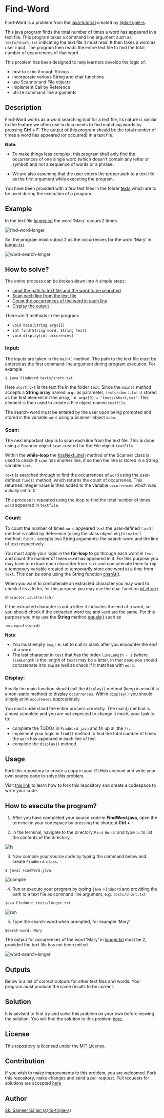 # Find-Word

Find-Word is a problem from the [java-tutorial](https://github.com/its-triple-s/java-tutorial) created by [@its-triple-s](https://github.com/its-triple-s).

This java program finds the total number of times a word has appeared in a text file.
This program takes a command line argument such as `texts/short.txt` indicating the text file it must read. It then takes a word as user input. The program then reads the entire text file to find the total number of occurrences of that word.

This problem has been designed to help learners develop the logic of:
- how to skim through Strings
- incorporate various String and char functions
- use Scanner and File objects
- implement Call by Reference
- utilize command line arguments

## Description

Find-Word works as a word searching tool for a text file, its nature is similar to the feature we often use in documents to find matching words by pressing **Ctrl + F**. The output of this program should be the total number of times a word has appeared (or occurred) in a text file.

**Note:**

- To make things less complex, this program shall only find the occurrences of one single word (which doesn't contain any letter or symbol) and not a sequence of words or a phrase.

- We are also assuming that the user enters the proper path to a text file as the first argument while executing the program.

You have been provided with a few text files in the folder [texts](texts) which are to be used during the execution of a program.

## Example

In the text file [longer.txt](https://github.com/geekygiganerd/Find-Word/blob/main/texts/longer.txt) the word 'Mary' occurs 2 times.

![find-word-longer](https://github.com/geekygiganerd/Find-Word/assets/128626253/27979515-8536-4d9d-8c8a-ba9965f0e095)

So, the program must output 2 as the occurrences for the word 'Mary' in [longer.txt](https://github.com/geekygiganerd/Find-Word/blob/main/texts/longer.txt).

![word-search-longer](https://github.com/geekygiganerd/Find-Word/assets/128626253/45d10e41-4927-4dd5-b025-900f18344935)

## How to solve? 

The entire process can be broken down into 4 simple steps:
- [Input the path to text file and the word to be searched](#input)
- [Scan each line from the text file](#scan)
- [Count the occurrences of the word in each line](#count)
- [Display the output](#Display)

There are 3 methods in the program:
- `void main(String args[])`
- `int find(String word, String text)`
- `void display(int occurences)`

### Input:

The inputs are taken in the `main()` method. The path to the text file must be entered as the first command line argument during program execution. For example

```
$ java FindWord texts/short.txt
```

Here `short.txt` is the text file in the folder `text`. Since the `main()` method accepts a **String array** named `args` as parameter, `texts/short.txt` is stored as the first element int the array, i.e. `args[0] = "texts/short,txt"`. This element is then used to create a File object named `textfile`.

The search-word must be entered by the user upon being prompted and stored in the variable `word` using a Scanner object `scan`.

### Scan:

The next important step is to scan each line from the text file. This is done using a Scanner object `scan` created for the File object `textFile`.

Within the **while-loop** the [hasNextLine()](https://www.geeksforgeeks.org/scanner-hasnextline-method-in-java-with-examples/) method of the Scanner class is used to check if `scan` has another line, if so then the line is stored in a String variable `text`.

`text` is searched through to find the occurrences of `word` using the user-defined `find()` method, which returns the count of occurrenes. This returned integer value is then added to the variable `occurrences` which was initially set to 0.

This process is repeated using the loop to find the total number of times `word` appeared in `textfile`.

### Count:

To count the number of times `word` appeared `text` the user-defined `find()` method is called by Reference (using the class object `obj`) in `main()` method. `find()` accepts two String arguments: the search-word and the line of text respectively.

You must apply your logic in the **for-loop** to go through each word in `text` and count the number of times `word` has appeared in it. For this purpose you may have to extract each character from `text` and concatenate them to `tmp` a temporary variable created to temporarily store one word at a time from `text`. This can be done using the String function [charAt()](https://docs.oracle.com/javase/8/docs/api/java/lang/CharSequence.html#charAt-int-).

When you want to concatenate an extracted character you may want to check if its a letter, for this purpose you may use the char function [isLetter()](https://www.javatpoint.com/post/java-character-isletter-method)

```
Character.isLetter(ch)
```

If the extracted character is not a letter it indicates the end of a word, so you should check if the extracted word `tmp` and `word` are the same. For this purpose you may use the **String** method [equals()](https://www.w3schools.com/java/ref_string_equals.asp) such as

```
tmp.equals(word)
```

**Note:**

- You must empty `tmp`, i.e. set to null or blank after you encounter the end of a word.
- The last character in `text` that has the index `lineLength - 1` (where `lineLength` is the length of `text`) may be a letter, in that case you should concatenate it to `tmp` as well as check if it matches with `word`.

### Display:

Finally the main function should call the `display()` method (keep in mind it is a non-static method) to display `occurrences`. Within `display()` you should simply print `occurences` appropriately.

You must understand the entire process correctly. The main() method is almost complete and you are not expected to change it much, your task is to:

- complete the TODOs in `FindWord.java` and fill up all the `//...`
- implement your logic in `find()` method to find the total number of times the `word` has appeared in each line of text
- complete the `display()` method.

## Usage

Fork this repository to create a copy in your GitHub account and write your own source code to solve this problem.

Visit [this link](https://github.com/its-triple-s/java-tutorial#usage) to learn how to fork this repository and create a codespace to write your code.

## How to execute the program?

1. After you have completed your source code in **FindWord.java**, open the terminal in your codespace by pressing the shortcut **Ctrl + `**

2. In the terminal, navigate to the directory `Find-Word/` and type `ls` to list the contents of the directory.

![ls](https://github.com/geekygiganerd/Find-Word/assets/128626253/92cd0495-3a81-4e15-9b27-2329e9a798ee)

3. Now compile your source code by typing the command below and create `FindWord.class`.

```
$ javac FindWord.java
```

![compile](https://github.com/geekygiganerd/Find-Word/assets/128626253/2d0ab15b-e7c4-4367-8395-5aafc01a23cd)

4. Run or execute your program by typing `java FindWord` and providing the path to a text file as command line argument, e.g. `texts/short.txt`

```
java FindWord texts/longer.txt
```

![run](https://github.com/geekygiganerd/Find-Word/assets/128626253/39b3b2f0-0495-4789-bf0c-de258d7ae0e9)

5. Type the search-word when prompted, for example 'Mary'

```
Search-word: Mary
```

The output for occurrences of the word 'Mary' in [longer.txt](https://github.com/geekygiganerd/Find-Word/blob/main/texts/longer.txt) must be 2, provided the text file has not been edited.

![word-search-longer](https://github.com/geekygiganerd/Find-Word/assets/128626253/a9373c0e-2f60-46a0-a9a4-b19cd2a5225a)

## Outputs

Below is a list of correct outputs for other text files and words. Your program must produce the same results to be correct.

## Solution

It is advised to first try and solve this problem on your own before viewing the solution.
You will find the solution to this problem [here](https://github.com/its-triple-s/java-tutorial/blob/main/solutions/Find-Word/FindWord.java).

## License

This repository is licensed under the [MIT License](LICENSE).

## Contribution

If you wish to make improvements to this problem, you are welcomed. Fork this repository, make changes and send a pull request. Pull requests for solutions are accepted [here](https://github.com/its-triple-s/java-tutorial/tree/main/solutions/Find-Word)

## Author

[Sk. Sameer Salam (@its-triple-s)](https://github.com/its-triple-s)
